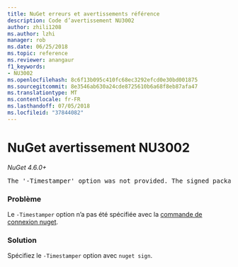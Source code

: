 ```yaml
---
title: NuGet erreurs et avertissements référence
description: Code d’avertissement NU3002
author: zhili1208
ms.author: lzhi
manager: rob
ms.date: 06/25/2018
ms.topic: reference
ms.reviewer: anangaur
f1_keywords:
- NU3002
ms.openlocfilehash: 8c6f13b095c410fc68ec3292efcd0e30bd001875
ms.sourcegitcommit: 8e3546ab630a24cde8725610b6a68f8eb87afa47
ms.translationtype: MT
ms.contentlocale: fr-FR
ms.lasthandoff: 07/05/2018
ms.locfileid: "37844082"
---
```

# <a name="nuget-warning-nu3002"></a>NuGet avertissement NU3002

*NuGet 4.6.0+*

<pre>The '-Timestamper' option was not provided. The signed package will not be timestamped.</pre>

### <a name="issue"></a>Problème
Le `-Timestamper` option n’a pas été spécifiée avec la [commande de connexion nuget](../../tools/cli-ref-sign.md).

### <a name="solution"></a>Solution
Spécifiez le `-Timestamper` option avec `nuget sign`.